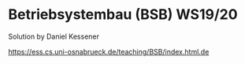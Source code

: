 # Betriebsystembau (BSB) WS19/20
Solution by Daniel Kessener

https://ess.cs.uni-osnabrueck.de/teaching/BSB/index.html.de

